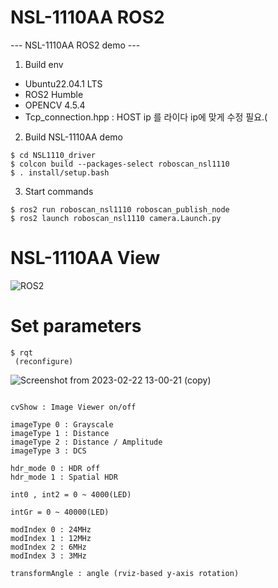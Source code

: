 # NSL-1110AA ROS2
--- NSL-1110AA ROS2 demo ---

1. Build env
 - Ubuntu22.04.1 LTS
 - ROS2 Humble
 - OPENCV 4.5.4
 - Tcp_connection.hpp : HOST ip 를 라이다 ip에 맞게 수정 필요.(
 
2. Build NSL-1110AA demo
```
$ cd NSL1110_driver
$ colcon build --packages-select roboscan_nsl1110
$ . install/setup.bash
```
 
3. Start commands
```
$ ros2 run roboscan_nsl1110 roboscan_publish_node
$ ros2 launch roboscan_nsl1110 camera.Launch.py
```

# NSL-1110AA View


  ![ROS2](https://user-images.githubusercontent.com/106071093/218378867-6792ac7b-4b2f-4227-9fa3-ef833f0fc784.png)


# Set parameters
```
$ rqt
 (reconfigure)
```

![Screenshot from 2023-02-22 13-00-21 (copy)](https://user-images.githubusercontent.com/106071093/220520356-3d16736f-902c-4d9e-858d-a6ed8ddf87aa.png)


```

cvShow : Image Viewer on/off

imageType 0 : Grayscale 
imageType 1 : Distance 
imageType 2 : Distance / Amplitude
imageType 3 : DCS

hdr_mode 0 : HDR off
hdr_mode 1 : Spatial HDR

int0 , int2 = 0 ~ 4000(LED)

intGr = 0 ~ 40000(LED)

modIndex 0 : 24MHz
modIndex 1 : 12MHz
modIndex 2 : 6MHz
modIndex 3 : 3MHz

transformAngle : angle (rviz-based y-axis rotation)
```

